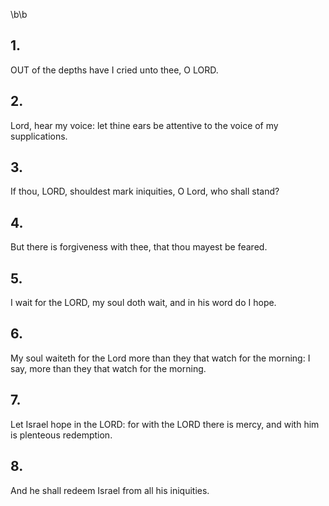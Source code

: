 \b\b
## 1.
OUT of the depths have I cried unto thee, O LORD.
## 2.
Lord, hear my voice: let thine ears be attentive to the voice of my supplications.
## 3.
If thou, LORD, shouldest mark iniquities, O Lord, who shall stand?
## 4.
But there is forgiveness with thee, that thou mayest be feared.
## 5.
I wait for the LORD, my soul doth wait, and in his word do I hope.
## 6.
My soul waiteth for the Lord more than they that watch for the morning: I say, more than they that watch for the morning.
## 7.
Let Israel hope in the LORD: for with the LORD there is mercy, and with him is plenteous redemption.
## 8.
And he shall redeem Israel from all his iniquities.
